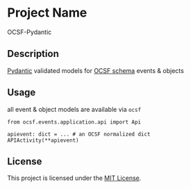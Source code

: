 # Project Name

OCSF-Pydantic

## Description

[Pydantic](https://docs.pydantic.dev/latest/) validated models for [OCSF schema](https://schema.ocsf.io) events & objects


## Usage

all event & object models are available via `ocsf`

```
from ocsf.events.application.api import Api

apievent: dict = ... # an OCSF normalized dict
APIActivity(**apievent)

```

## License

This project is licensed under the [MIT License](https://opensource.org/licenses/MIT).
